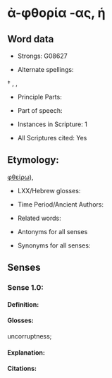 # ἀ-φθορία -ας, ἡ

<!-- Status: S2=NeedsEdits -->
<!-- Lexica used for edits:   -->

## Word data

* Strongs: G08627

* Alternate spellings:

† , ,

* Principle Parts: 


* Part of speech: 


* Instances in Scripture: 1

* All Scriptures cited: Yes

## Etymology: 

[φθείρω]()),

* LXX/Hebrew glosses: 


* Time Period/Ancient Authors: 


* Related words: 

* Antonyms for all senses

* Synonyms for all senses: 

## Senses 

### Sense  1.0: 

#### Definition: 

#### Glosses: 

uncorruptness; 

#### Explanation: 


#### Citations: 


